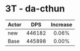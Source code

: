 # 3T - da-cthun
| Actor | DPS | Increase |
|---|:---:|:---:|
|new|446182|0.06%|
|Base|445898|0.00%|
